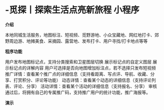 # -觅探丨探索生活点亮新旅程 小程序 

**介绍**

本地同城生活服务，地图标注、短视频、觅野游地、小众宝藏地、网红地打卡、郊野周边游、地摊美食、采摘园、露营地、发布打卡、用户寻找/打卡地点等等

**程序功能**

用户发布地图标记点，支持分类搜索和卫星图层切换
展示标记点的自定义图层
展示标记点的详解内容
用户可选择是否向地图增加标注点，若不选择只发布短视频
推广详情：查看某个推广点的详细信息（支持看距离、写点评、导航、收藏、分享、打赏积分、评论等功能）
动态详情：查看某个动态的详细信息（支持评论列表、评论、分享）
活动详情：查看某个活动的详细信息（支持报名、分享）
审核通过后，将拥有自己的专属推广码，支持推广用户的统计功能，推广海报等。

**演示**
